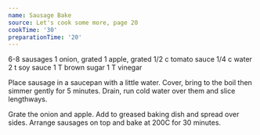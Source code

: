```yaml
---
name: Sausage Bake
source: Let's cook some more, page 20
cookTime: '30'
preparationTime: '20'
---
```


6-8 sausages
1 onion, grated
1 apple, grated
1/2 c tomato sauce
1/4 c water
2 t soy sauce
1 T brown sugar
1 T vinegar

Place sausage in a saucepan with a little water.  Cover, bring to the boil then simmer gently for 5 minutes.  Drain, run cold water over them and slice lengthways.

Grate the onion and apple.  Add to greased baking dish and spread over sides.  Arrange sausages on top and bake at 200C for 30 minutes.

